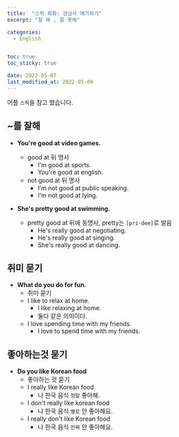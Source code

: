 ```yaml
---
title:  "스픽 회화: 관심사 얘기하기"
excerpt: "잘 해 , 잘 못해"

categories:
  - English


toc: true
toc_sticky: true

date: 2022-05-07
last_modified_at: 2022-05-09
---
```

어플 `스픽`을 참고 했습니다.

## ~를 잘해

  - **You're good at video games.**
    - good at 뒤 명사
      - I'm good at sports.
      - You're good at english.
    - not good at 뒤 명사
      - I'm not good at public speaking.
      - I'm not good at lying.

  - **She's pretty good at swimming.**
    - pretty good at 뒤에 동명사, pretty는 `[pri-dee]`로 발음
      - He's really good at negotiating.
      - He's really good at singing.
      - She's really good at dancing.

## 취미 묻기

  - **What do you do for fun.**
    - 취미 묻기
    - I like to relax at home.
      - I like relaxing at home.
      - 둘다 같은 의미이다.
    - I love spending time with my friends.
      - I love to spend time with my friends.

## 좋아하는것 묻기

  - **Do you like Korean food**
    - 좋아하는 것 묻기
    - I really like Korean food
      - 나 한국 음식 `정말` 좋아해.
    - I don't really like korean food
      - 나 한국 음식 `별로` 안 좋아해요.
    - I really don't like Korean food
      - 나 한국 음식 `진짜` 안 좋아해요.
